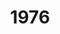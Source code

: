 ---
title: '1976'
indice: 0.290638561071072
countries:
- title: Austria
  code: AUT
  indice: 0.280124496869204
- title: Denmark
  code: DNK
  indice: 0.35738467550682573
- title: Finland
  code: FIN
  indice: 0.2815924308545028
- title: France
  code: FRA
  indice: 0.35998770688948684
- title: Korea
  code: KOR
  indice: 0.21820627473304374
- title: Netherlands
  code: NLD
  indice: 0.3413131235788927
- title: New Zealand
  code: NZL
  indice: 0.30076472502440604
- title: Norway
  code: NOR
  indice: 0.3194603976823135
- title: China
  code: CHN
  indice: 0.15691321850097226
---